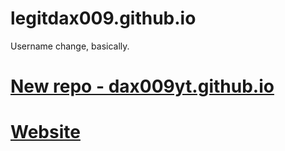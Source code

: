 # legitdax009.github.io
Username change, basically.
# [New repo - dax009yt.github.io](https://github.com/dax009yt/dax009yt.github.io)
# [Website](https://dax009yt.github.io)
